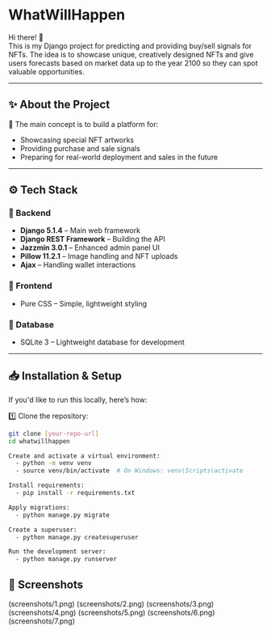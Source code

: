 # WhatWillHappen

Hi there! 👋  
This is my Django project for predicting and providing buy/sell signals for NFTs. The idea is to showcase unique, creatively designed NFTs and give users forecasts based on market data up to the year 2100 so they can spot valuable opportunities.

---

## ✨ About the Project

🧭 The main concept is to build a platform for:
- Showcasing special NFT artworks
- Providing purchase and sale signals
- Preparing for real-world deployment and sales in the future

---

## ⚙️ Tech Stack

### 🎯 Backend
- **Django 5.1.4** – Main web framework
- **Django REST Framework** – Building the API
- **Jazzmin 3.0.1** – Enhanced admin panel UI
- **Pillow 11.2.1** – Image handling and NFT uploads
- **Ajax** – Handling wallet interactions

### 🎨 Frontend
- Pure CSS – Simple, lightweight styling

### 💾 Database
- SQLite 3 – Lightweight database for development

---

## 📥 Installation & Setup

If you'd like to run this locally, here’s how:

1️⃣ Clone the repository:

```bash
git clone [your-repo-url]
cd whatwillhappen

Create and activate a virtual environment:
  - python -m venv venv
  - source venv/bin/activate  # On Windows: venv\Scripts\activate

Install requirements:
  - pip install -r requirements.txt

Apply migrations:
  - python manage.py migrate

Create a superuser:
  - python manage.py createsuperuser

Run the development server:
  - python manage.py runserver

```

## 📸 Screenshots

(screenshots/1.png)
(screenshots/2.png)
(screenshots/3.png)
(screenshots/4.png)
(screenshots/5.png)
(screenshots/6.png)
(screenshots/7.png)